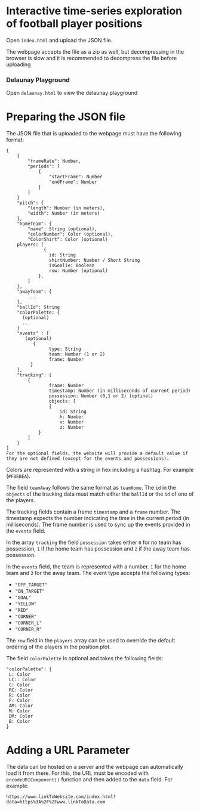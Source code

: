 # Interactive time-series exploration of football player positions

Open `index.html` and upload the JSON file.

The webpage accepts the file as a zip as well, but decompressing in the browser is slow and it is recommended to decompress the file before uploading

### Delaunay Playground

Open `delaunay.html` to view the delaunay playground

# Preparing the JSON file

The JSON file that is uploaded to the webpage must have the following format:

```
{
    {
        "frameRate": Number,
        "periods": [
            {
                "startFrame": Number
                "endFrame": Number
            }
        ]
    }
    "pitch": {
        "length": Number (in meters),
        "width": Number (in meters)
    },
    "homeTeam": {
        "name": String (optional),
        "colorNumber": Color (optional),
        "ColorShirt": Color (optional)
    players: [
              {
                id: String
                shirtNumber: Number / Short String
                isGoalie: Boolean
                row: Number (optional)
            },
        ]
    },
    "awayTeam": {
        ...
    },
    "ballId": String
    "colorPalette: {
      (optional)
      ...
    }
    "events" : [
       (optional)
          {
                type: String
                team: Number (1 or 2)
                frame: Number
         }
    ],
    "tracking": [
        {
                frame: Number
                timestamp: Number (in milliseconds of current period)
                possession: Number (0,1 or 2) (optinal)
                objects: [
                {
                    id: String
                    h: Number
                    v: Number
                    z: Number
            }
        ]
    }
]
For the optional fields, the website will provide a default value if they are not defined (except for the events and possessions).

```
Colors are represented with a string in hex including a hashtag. For example (`#F8EBEA`).

The field `teamAway` follows the same format as `teamHome`. The `id` in the `objects` of the tracking data must match either the `ballId` or the `id` of one of the players.


The tracking fields contain a frame `timestamp` and a `frame` number. The timestamp expects the number indicating the time in the current period (in milliseconds). The frame number is used to sync up the events provided in the `events` field.

In the array `tracking` the field `possession` takes either `0` for no team has possession, `1` if the home team has possession and `2` if the away team has possession.

In the `events` field, the team is represented with a number. `1` for the home team and `2` for the away team. The event type accepts the following types:
- `"OFF_TARGET"`
- `"ON_TARGET"`
- `"GOAL"`
- `"YELLOW"`
- `"RED"`
- `"CORNER"`
- `"CORNER_L"`
- `"CORNER_R"`

The `row` field in the `players` array can be used to override the default ordering of the players in the position plot.

The field `colorPalette` is optional and takes the following fields:

```
"colorPalette": {
 L: Color
 LC:: Color
 C: Color
 RC: Color
 R: Color
 F: Color
 AM: Color
 M: Color
 DM: Color
 B: Color
}
```

# Adding a URL Parameter

The data can be hosted on a server and the webpage can automatically load it from there. For this, the URL must be encoded with `encodeURIComponent()` function and then added to the `data` field. For example:
```
https://www.linkToWebsite.com/index.html?data=https%3A%2F%2Fwww.linkToData.com 
```

